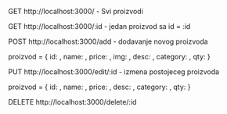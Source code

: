 GET http://localhost:3000/ - Svi proizvodi

GET http://localhost:3000/:id - jedan proizvod sa id = :id

POST http://localhost:3000/add - dodavanje novog proizvoda

proizvod = {
        id: ,
        name: ,
        price: ,
        img: ,
        desc: ,
        category: ,
        qty: 
    }


PUT http://localhost:3000/edit/:id - izmena postojeceg proizvoda

proizvod = {
        id: ,
        name: ,
        price: ,
        desc: ,
        category: ,
        qty: 
    }


DELETE http://localhost:3000/delete/:id